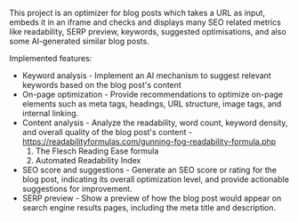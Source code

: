 This project is an optimizer for blog posts which takes a URL as input, embeds it in an iframe and checks and displays many SEO related metrics like readability, SERP preview, keywords, suggested optimisations, and also some AI-generated similar blog posts.

Implemented features:
  - Keyword analysis - Implement an AI mechanism to suggest relevant keywords based on the blog post's content
  - On-page optimization - Provide recommendations to optimize on-page elements such as meta tags, headings, URL structure, image tags, and internal linking. 
  - Content analysis - Analyze the readability, word count, keyword density, and overall quality of the blog post's content - https://readabilityformulas.com/gunning-fog-readability-formula.php
      1. The Flesch Reading Ease formula
      2. Automated Readability Index
  - SEO score and suggestions - Generate an SEO score or rating for the blog post, indicating its overall optimization level, and provide actionable suggestions for improvement.
  - SERP preview - Show a preview of how the blog post would appear on search engine results pages, including the meta title and description.
